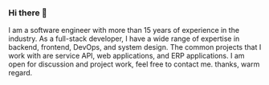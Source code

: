 ### Hi there 👋
I am a software engineer with more than 15 years of experience in the industry. As a full-stack developer, I have a wide range of expertise in backend, frontend, DevOps, and system design. The common projects that I work with are service API, web applications,  and ERP applications. I am open for discussion and project work, feel free to contact me.
thanks,
warm regard.
<!--
**einsteinjava/einsteinjava** is a ✨ _special_ ✨ repository because its `README.md` (this file) appears on your GitHub profile.

Here are some ideas to get you started:

- 🔭 I’m currently working on ...
- 🌱 I’m currently learning ...
- 👯 I’m looking to collaborate on ...
- 🤔 I’m looking for help with ...
- 💬 Ask me about ...
- 📫 How to reach me: ...
- 😄 Pronouns: ...
- ⚡ Fun fact: ...
-->

